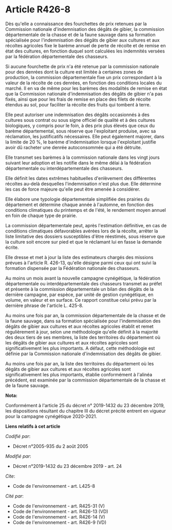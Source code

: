 # Article R426-8

Dès qu'elle a connaissance des fourchettes de prix retenues par la Commission nationale d'indemnisation des dégâts de gibier,
la commission départementale de la chasse et de la faune sauvage dans sa formation spécialisée pour l'indemnisation des
dégâts de gibier aux cultures et aux récoltes agricoles fixe le barème annuel de perte de récolte et de remise en état des
cultures, en fonction duquel sont calculées les indemnités versées par la fédération départementale des chasseurs. 

Si aucune fourchette de prix n'a été retenue par la commission nationale pour des denrées dont la culture est limitée à
certaines zones de production, la commission départementale fixe un prix correspondant à la valeur de la récolte de ces
denrées, en fonction des conditions locales du marché. Il en va de même pour les barèmes des modalités de remise en état que
la Commission nationale d'indemnisation des dégâts de gibier n'a pas fixés, ainsi que pour les frais de remise en place des
filets de récolte étendus au sol, pour faciliter la récolte des fruits qui tombent à terre. 

Elle peut autoriser une indemnisation des dégâts occasionnés à des cultures sous contrat ou sous signe officiel de qualité et
à des cultures biologiques, y compris pour le foin, à des prix plus élevés que ceux du barème départemental, sous réserve que
l'exploitant produise, avec sa réclamation, les justificatifs nécessaires. Elle peut également majorer, dans la limite de 20
%, le barème d'indemnisation lorsque l'exploitant justifie avoir dû racheter une denrée autoconsommée qui a été détruite. 

Elle transmet ses barèmes à la commission nationale dans les vingt jours suivant leur adoption et les notifie dans le même
délai à la fédération départementale ou interdépartementale des chasseurs. 

Elle définit les dates extrêmes habituelles d'enlèvement des différentes récoltes au-delà desquelles l'indemnisation n'est
plus due. Elle détermine les cas de force majeure qu'elle peut être amenée à considérer. 

Elle élabore une typologie départementale simplifiée des prairies du département et détermine chaque année à l'automne, en
fonction des conditions climatiques du printemps et de l'été, le rendement moyen annuel en foin de chaque type de prairie. 

La commission départementale peut, après l'estimation définitive, en cas de conditions climatiques défavorables avérées lors
de la récolte, arrêter la liste limitative des dossiers susceptibles d'être réestimés, sous réserve que la culture soit
encore sur pied et que le réclamant lui en fasse la demande écrite. 

Elle dresse et met à jour la liste des estimateurs chargés des missions prévues à l'article R. 426-13, qu'elle désigne parmi
ceux qui ont suivi la formation dispensée par la Fédération nationale des chasseurs. 

Au moins un mois avant la nouvelle campagne cynégétique, la fédération départementale ou interdépartementale des chasseurs
transmet au préfet et présente à la commission départementale un bilan des dégâts de la dernière campagne, par espèce, par
unité de gestion cynégétique, en volume, en valeur et en surface. Ce rapport constitue celui prévu par la dernière phrase de
l'article L. 425-8. 

Au moins une fois par an, la commission départementale de la chasse et de la faune sauvage, dans sa formation spécialisée
pour l'indemnisation des dégâts de gibier aux cultures et aux récoltes agricoles établit et remet régulièrement à jour, selon
une méthodologie qu'elle définit à la majorité des deux tiers de ses membres, la liste des territoires du département où les
dégâts de gibier aux cultures et aux récoltes agricoles sont significativement les plus importants. A défaut, cette
méthodologie est définie par la Commission nationale d'indemnisation des dégâts de gibier. 

Au moins une fois par an, la liste des territoires du département où les dégâts de gibier aux cultures et aux récoltes
agricoles sont significativement les plus importants, établie conformément à l'alinéa précédent, est examinée par la
commission départementale de la chasse et de la faune sauvage.

**Nota:**

Conformément à l'article 25 du décret n° 2019-1432 du 23 décembre 2019, les dispositions résultant du chapitre III du décret
précité entrent en vigueur pour la campagne cynégétique 2020-2021.

**Liens relatifs à cet article**

_Codifié par_:

  - Décret n°2005-935 du 2 août 2005

_Modifié par_:

  - Décret n°2019-1432 du 23 décembre 2019 - art. 24

_Cite_:

  - Code de l'environnement - art. L425-8

_Cité par_:

  - Code de l'environnement - art. R425-31 (V)
  - Code de l'environnement - art. R426-13 (VD)
  - Code de l'environnement - art. R426-14 (V)
  - Code de l'environnement - art. R426-9 (VD)
